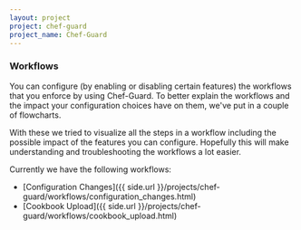 ```yaml
---
layout: project
project: chef-guard
project_name: Chef-Guard
---
```


### Workflows
You can configure (by enabling or disabling certain features) the workflows that you enforce by using Chef-Guard. To better explain the workflows and the impact your configuration choices have on them, we've put in a couple of flowcharts.

With these we tried to visualize all the steps in a workflow including the possible impact of the features you can configure. Hopefully this will make understanding and troubleshooting the workflows a lot easier.

Currently we have the following workflows:

- [Configuration Changes]({{ side.url }}/projects/chef-guard/workflows/configuration_changes.html)
- [Cookbook Upload]({{ side.url }}/projects/chef-guard/workflows/cookbook_upload.html)

